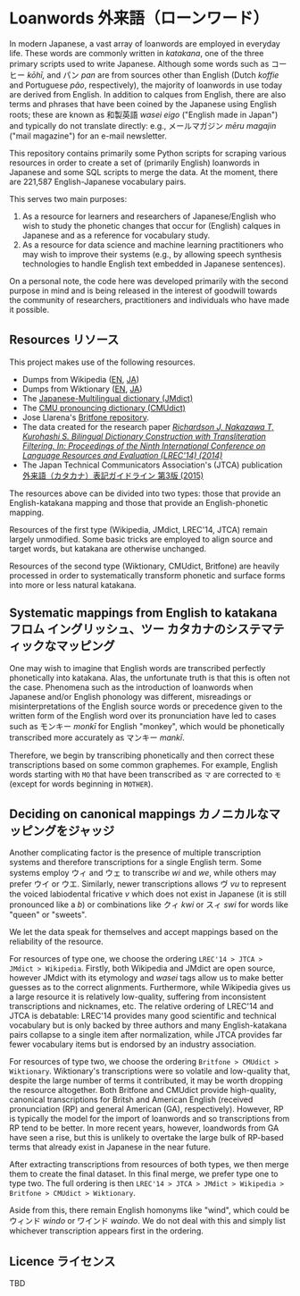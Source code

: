 # Loanwords 外来語（ローンワード）

In modern Japanese, a vast array of loanwords are employed in everyday life. These words are commonly written in *katakana*, one of the three primary scripts used to write Japanese. Although some words such as コーヒー *kōhī,* and パン *pan* are from sources other than English (Dutch *koffie* and Portuguese *pão*, respectively), the majority of loanwords in use today are derived from English. In addition to calques from English, there are also terms and phrases that have been coined by the Japanese using English roots; these are known as 和製英語 *wasei eigo* ("English made in Japan") and typically do not translate directly: e.g., メールマガジン *mēru magajin* ("mail magazine") for an e-mail newsletter.

This repository contains primarily some Python scripts for scraping various resources in order to create a set of (primarily English) loanwords in Japanese and some SQL scripts to merge the data. At the moment, there are 221,587 English-Japanese vocabulary pairs.

This serves two main purposes:

1. As a resource for learners and researchers of Japanese/English who wish to study the phonetic changes that occur for (English) calques in Japanese and as a reference for vocabulary study.
2. As a resource for data science and machine learning practitioners who may wish to improve their systems (e.g., by allowing speech synthesis technologies to handle English text embedded in Japanese sentences).

On a personal note, the code here was developed primarily with the second purpose in mind and is being released in the interest of goodwill towards the community of researchers, practitioners and individuals who have made it possible.

## Resources リソース

This project makes use of the following resources.

- Dumps from Wikipedia ([EN](https://en.wikipedia.org/wiki/), [JA](https://ja.wikipedia.org/wiki))
- Dumps from Wiktionary ([EN](https://en.wiktionary.org/wiki), [JA](https://ja.wiktionary.org/wiki))
- The [Japanese-Multilingual dictionary (JMdict)](http://www.edrdg.org/jmdict/edict_doc.html#IREF03)
- The [CMU pronouncing dictionary (CMUdict)](http://www.speech.cs.cmu.edu/cgi-bin/cmudict)
- Jose Llarena's [Britfone repository](https://github.com/JoseLlarena/Britfone).
- The data created for the research paper [*Richardson J, Nakazawa T, Kurohashi S. Bilingual Dictionary Construction with Transliteration Filtering. In: Proceedings of the Ninth International Conference on Language Resources and Evaluation (LREC'14) (2014)*](http://www.lrec-conf.org/proceedings/lrec2014/index.html)
- The Japan Technical Communicators Association's (JTCA) publication [外来語（カタカナ）表記ガイドライン 第3版 (2015)](https://www.jtca.org/standardization/katakana_guide_3_20171222.pdf)

The resources above can be divided into two types: those that provide an English-katakana mapping and those that provide an English-phonetic mapping.

Resources of the first type (Wikipedia, JMdict, LREC'14, JTCA) remain largely unmodified. Some basic tricks are employed to align source and target words, but katakana are otherwise unchanged.

Resources of the second type (Wiktionary, CMUdict, Britfone) are heavily processed in order to systematically transform phonetic and surface forms into more or less natural katakana.

## Systematic mappings from English to katakana フロム イングリッシュ、ツー カタカナのシステマティックなマッピング

One may wish to imagine that English words are transcribed perfectly phonetically into katakana. Alas, the unfortunate truth is that this is often not the case. Phenomena such as the introduction of loanwords when Japanese and/or English phonology was different, misreadings or misinterpretations of the English source words or precedence given to the written form of the English word over its pronunciation have led to cases such as モンキー *monkī* for English "monkey", which would be phonetically transcribed more accurately as マンキー *mankī*.

Therefore, we begin by transcribing phonetically and then correct these transcriptions based on some common graphemes. For example, English words starting with `MO` that have been transcribed as `マ` are corrected to `モ` (except for words beginning in `MOTHER`).

## Deciding on canonical mappings カノニカルなマッピングをジャッジ

Another complicating factor is the presence of multiple transcription systems and therefore transcriptions for a single English term. Some systems employ ウィ and ウェ to transcribe *wi* and *we*, while others may prefer ウイ or ウエ. Similarly, newer transcriptions allows ヴ *vu* to represent the voiced labiodental fricative *v* which does not exist in Japanese (it is still pronounced like a *b*) or combinations like クィ *kwi* or スィ *swi* for words like "queen" or "sweets".

We let the data speak for themselves and accept mappings based on the reliability of the resource.

For resources of type one, we choose the ordering `LREC'14 > JTCA > JMdict > Wikipedia`. Firstly, both Wikipedia and JMdict are open source, however JMdict with its etymology and *wasei* tags allow us to make better guesses as to the correct alignments. Furthermore, while Wikipedia gives us a large resource it is relatively low-quality, suffering from inconsistent transcriptions and nicknames, etc. The relative ordering of LREC'14 and JTCA is debatable: LREC'14 provides many good scientific and technical vocabulary but is only backed by three authors and many English-katakana pairs collapse to a single item after normalization, while JTCA provides far fewer vocabulary items but is endorsed by an industry association.

For resources of type two, we choose the ordering `Britfone > CMUdict > Wiktionary`. Wiktionary's transcriptions were so volatile and low-quality that, despite the large number of terms it contributed, it may be worth dropping the resource altogether. Both Britfone and CMUdict provide high-quality, canonical transcriptions for Britsh and American English (received pronunciation (RP) and general American (GA), respectively). However, RP is typically the model for the import of loanwords and so transcriptions from RP tend to be better. In more recent years, however, loandwords from GA have seen a rise, but this is unlikely to overtake the large bulk of RP-based terms that already exist in Japanese in the near future.

After extracting transcriptions from resources of both types, we then merge them to create the final dataset. In this final merge, we prefer type one to type two. The full ordering is then `LREC'14 > JTCA > JMdict > Wikipedia > Britfone > CMUdict > Wiktionary`.

Aside from this, there remain English homonyms like "wind", which could be ウィンド *windo* or ワインド *waindo*. We do not deal with this and simply list whichever transcription appears first in the ordering.

## Licence ライセンス

TBD
